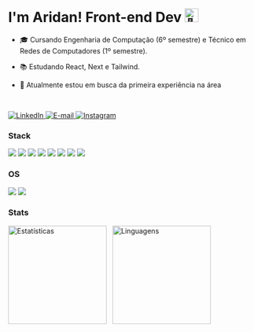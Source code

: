 <h1>I'm Aridan! Front-end Dev <img src="https://github.com/wervlad/wervlad/assets/24524555/766d336d-b87d-44ba-807c-c51de2bc6b4d" width="28px" alt="👋"></h1>

- 🎓 Cursando Engenharia de Computação (6º semestre) e Técnico em Redes de Computadores (1º semestre).</p>
- 📚 Estudando React, Next e Tailwind.</p>
- 💼 Atualmente estou em busca da primeira experiência na área

<br>

<p>  
    <a href="https://www.linkedin.com/in/aridan-pantoja">
        <img src="https://img.shields.io/badge/LinkedIn-3C096C?style=for-the-badge&logo=linkedin&logoColor=white" alt="LinkedIn">
    </a>
    <a href="mailto:aridanpantoja@gmail.com">
        <img src="https://img.shields.io/badge/Email-3C096C?style=for-the-badge&logo=gmail&logoColor=white" alt="E-mail">
    </a>
    <a href="https://www.instagram.com/aridannnn">
        <img src="https://img.shields.io/badge/Instagram-3C096C?style=for-the-badge&logo=Instagram&logoColor=white" alt="Instagram">
    </a>
</p>

<h3>Stack</h3>

<div style="display: inline_block">
  <img src="https://img.shields.io/badge/react-3C096C?style=for-the-badge&logo=react&logoColor=white"/>
  <img src="https://img.shields.io/badge/next-3C096C?style=for-the-badge&logo=next.js&logoColor=white"/>
  <img src="https://img.shields.io/badge/tailwindcss-3C096C?style=for-the-badge&logo=tailwind-css&logoColor=white"/>
  <img src="https://img.shields.io/badge/javascript-3C096C?style=for-the-badge&logo=javascript&logoColor=white"/>
  <img src="https://img.shields.io/badge/html5-3C096C?style=for-the-badge&logo=html5&logoColor=white"/>
  <img src="https://img.shields.io/badge/css3-3C096C?style=for-the-badge&logo=css3&logoColor=white"/>
  <img src="https://img.shields.io/badge/python-3C096C?style=for-the-badge&logo=python&logoColor=white"/>
  <img src="https://img.shields.io/badge/sql-3C096C?style=for-the-badge&logo=mysql&logoColor=white"/>
</div>

<h3>OS</h3>

<div style="display: inline_block">
  <img src="https://img.shields.io/badge/Windows-3C096C?style=for-the-badge&logo=Windows&logoColor=white"/>
  <img src="https://img.shields.io/badge/linux-3C096C?style=for-the-badge&logo=Linux&logoColor=white"/>
</div>

<h3>Stats</h3>

<div style="display: inline_block">
    <img src="https://github-readme-stats.vercel.app/api?username=aridanpantoja&show_icons=true&theme=midnight-purple&hide_rank=true" height="200" alt="Estatísticas"/>
    &nbsp;
    <img src="https://github-readme-stats.vercel.app/api/top-langs/?username=aridanpantoja&layout=compact&theme=midnight-purple" height="200" alt="Linguagens"/>
</div>





